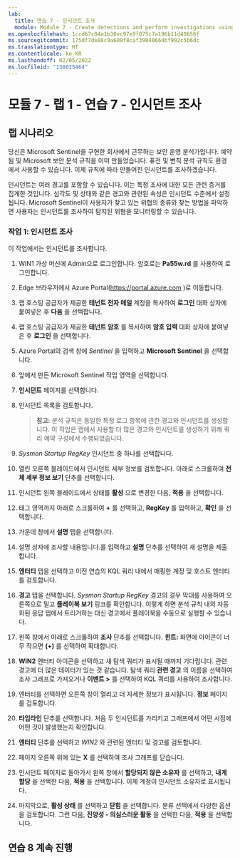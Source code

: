 ```yaml
---
lab:
  title: 연습 7 - 인시던트 조사
  module: Module 7 - Create detections and perform investigations using Microsoft Sentinel
ms.openlocfilehash: 1ccd67c04a1b30ec97e9f075c7a196b11d48656f
ms.sourcegitcommit: 175df7de88c9a609f8caf39840664bf992c5b6dc
ms.translationtype: HT
ms.contentlocale: ko-KR
ms.lasthandoff: 02/05/2022
ms.locfileid: "138025464"
---
```

# <a name="module-7---lab-1---exercise-7---investigate-incidents"></a>모듈 7 - 랩 1 - 연습 7 - 인시던트 조사

## <a name="lab-scenario"></a>랩 시나리오

당신은 Microsoft Sentinel을 구현한 회사에서 근무하는 보안 운영 분석가입니다. 예약됨 및 Microsoft 보안 분석 규칙을 이미 만들었습니다. 퓨전 및 변칙 분석 규칙도 환경에서 사용할 수 있습니다. 이제 규칙에 따라 만들어진 인시던트를 조사하겠습니다.

인시던트는 여러 경고를 포함할 수 있습니다. 이는 특정 조사에 대한 모든 관련 증거를 집계한 것입니다. 심각도 및 상태와 같은 경고와 관련된 속성은 인시던트 수준에서 설정됩니다. Microsoft Sentinel이 사용자가 찾고 있는 위협의 종류와 찾는 방법을 파악하면 사용자는 인시던트를 조사하여 탐지된 위협을 모니터링할 수 있습니다.


### <a name="task-1-investigate-an-incident"></a>작업 1: 인시던트 조사

이 작업에서는 인시던트를 조사합니다.

1. WIN1 가상 머신에 Admin으로 로그인합니다. 암호로는 **Pa55w.rd** 를 사용하여 로그인합니다.  

1. Edge 브라우저에서 Azure Portal(https://portal.azure.com )로 이동합니다.

1. 랩 호스팅 공급자가 제공한 **테넌트 전자 메일** 계정을 복사하여 **로그인** 대화 상자에 붙여넣은 후 **다음** 을 선택합니다.

1. 랩 호스팅 공급자가 제공한 **테넌트 암호** 를 복사하여 **암호 입력** 대화 상자에 붙여넣은 후 **로그인** 을 선택합니다.

1. Azure Portal의 검색 창에 *Sentinel* 을 입력하고 **Microsoft Sentinel** 을 선택합니다.

1. 앞에서 만든 Microsoft Sentinel 작업 영역을 선택합니다.

1. **인시던트** 페이지를 선택합니다.

1. 인시던트 목록을 검토합니다.

    >**참고:** 분석 규칙은 동일한 특정 로그 항목에 관한 경고와 인시던트를 생성합니다. 이 작업은 랩에서 사용할 더 많은 경고와 인시던트를 생성하기 위해 쿼리 예약 구성에서 수행되었습니다.
  
1. *Sysmon Startup RegKey* 인시던트 중 하나를 선택합니다.

1. 열린 오른쪽 블레이드에서 인시던트 세부 정보를 검토합니다. 아래로 스크롤하여 **전체 세부 정보 보기** 단추를 선택합니다.

1. 인시던트 왼쪽 블레이드에서 상태를 **활성** 으로 변경한 다음, **적용** 을 선택합니다.

1. 태그 영역까지 아래로 스크롤하여 **+** 를 선택하고, **RegKey** 를 입력하고, **확인** 을 선택합니다.

1. 가운데 창에서 **설명** 탭을 선택합니다.

1. 설명 상자에 조사할 내용입니다.를 입력하고 **설명** 단추를 선택하여 새 설명을 제출합니다.

1. **엔터티** 탭을 선택하고 이전 연습의 KQL 쿼리 내에서 매핑한 계정 및 호스트 엔터티를 검토합니다. 

1. **경고** 탭을 선택합니다. *Sysmon Startup RegKey* 경고의 경우 막대를 사용하여 오른쪽으로 밀고 **플레이북 보기** 링크를 확인합니다. 이렇게 하면 분석 규칙 내의 자동화된 응답 탭에서 트리거하는 대신 경고에서 플레이북을 수동으로 실행할 수 있습니다.

1. 왼쪽 창에서 아래로 스크롤하여 **조사** 단추를 선택합니다. **힌트:** 화면에 아이콘이 너무 작으면 **(+)** 를 선택하여 확대합니다.

1. **WIN2** 엔터티 아이콘을 선택하고 새 탐색 쿼리가 표시될 때까지 기다립니다. 관련 경고에 더 많은 데이터가 있는 것 같습니다. 탐색 쿼리 **관련 경고** 의 이름을 선택하여 조사 그래프로 가져오거나 **이벤트 >** 를 선택하여 KQL 쿼리를 사용하여 조사합니다.

1.  엔터티를 선택하면 오른쪽 창이 열리고 더 자세한 정보가 표시됩니다. **정보** 페이지를 검토합니다.

1. **타임라인** 단추를 선택합니다. 처음 두 인시던트를 가리키고 그래프에서 어떤 시점에 어떤 것이 발생했는지 확인합니다.

1. **엔터티** 단추를 선택하고 *WIN2* 와 관련된 엔터티 및 경고를 검토합니다. 

1. 페이지 오른쪽 위에 있는 **X** 를 선택하여 조사 그래프를 닫습니다.

1. 인시던트 페이지로 돌아가서 왼쪽 창에서 **할당되지 않은 소유자** 를 선택하고, **내게 할당** 을 선택한 다음, **적용** 을 선택합니다. 이제 계정이 인시던트 소유자로 표시됩니다.

1. 마지막으로, **활성 상태** 를 선택하고 **닫힘** 을 선택합니다. 분류 선택에서 다양한 옵션을 검토합니다. 그런 다음, **진양성 - 의심스러운 활동** 을 선택한 다음, **적용** 을 선택합니다.

## <a name="proceed-to-exercise-8"></a>연습 8 계속 진행
